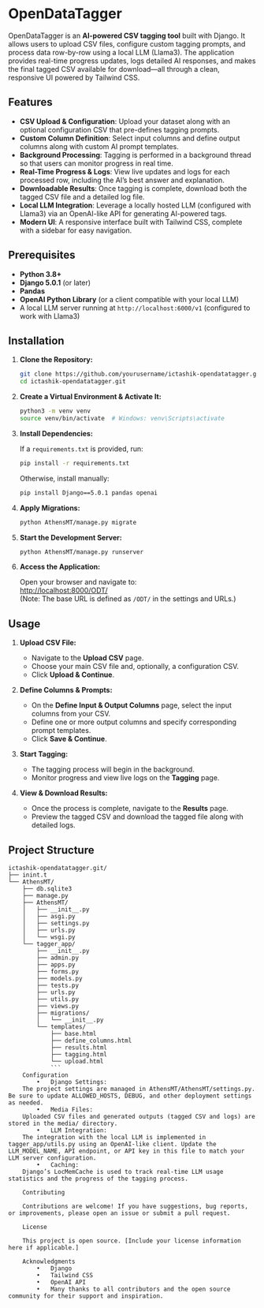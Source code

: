 # OpenDataTagger

OpenDataTagger is an **AI-powered CSV tagging tool** built with Django. It allows users to upload CSV files, configure custom tagging prompts, and process data row-by-row using a local LLM (Llama3). The application provides real-time progress updates, logs detailed AI responses, and makes the final tagged CSV available for download—all through a clean, responsive UI powered by Tailwind CSS.

## Features

- **CSV Upload & Configuration**: Upload your dataset along with an optional configuration CSV that pre-defines tagging prompts.
- **Custom Column Definition**: Select input columns and define output columns along with custom AI prompt templates.
- **Background Processing**: Tagging is performed in a background thread so that users can monitor progress in real time.
- **Real-Time Progress & Logs**: View live updates and logs for each processed row, including the AI’s best answer and explanation.
- **Downloadable Results**: Once tagging is complete, download both the tagged CSV file and a detailed log file.
- **Local LLM Integration**: Leverage a locally hosted LLM (configured with Llama3) via an OpenAI-like API for generating AI-powered tags.
- **Modern UI**: A responsive interface built with Tailwind CSS, complete with a sidebar for easy navigation.

## Prerequisites

- **Python 3.8+**
- **Django 5.0.1** (or later)
- **Pandas**
- **OpenAI Python Library** (or a client compatible with your local LLM)
- A local LLM server running at `http://localhost:6000/v1` (configured to work with Llama3)

## Installation

1. **Clone the Repository:**

    ```bash
    git clone https://github.com/yourusername/ictashik-opendatatagger.git
    cd ictashik-opendatatagger.git
    ```

2. **Create a Virtual Environment & Activate It:**

    ```bash
    python3 -m venv venv
    source venv/bin/activate  # Windows: venv\Scripts\activate
    ```

3. **Install Dependencies:**

    If a `requirements.txt` is provided, run:

    ```bash
    pip install -r requirements.txt
    ```

    Otherwise, install manually:

    ```bash
    pip install Django==5.0.1 pandas openai
    ```

4. **Apply Migrations:**

    ```bash
    python AthensMT/manage.py migrate
    ```

5. **Start the Development Server:**

    ```bash
    python AthensMT/manage.py runserver
    ```

6. **Access the Application:**

    Open your browser and navigate to:  
    [http://localhost:8000/ODT/](http://localhost:8000/ODT/)  
    (Note: The base URL is defined as `/ODT/` in the settings and URLs.)

## Usage

1. **Upload CSV File:**
   - Navigate to the **Upload CSV** page.
   - Choose your main CSV file and, optionally, a configuration CSV.
   - Click **Upload & Continue**.

2. **Define Columns & Prompts:**
   - On the **Define Input & Output Columns** page, select the input columns from your CSV.
   - Define one or more output columns and specify corresponding prompt templates.
   - Click **Save & Continue**.

3. **Start Tagging:**
   - The tagging process will begin in the background.  
   - Monitor progress and view live logs on the **Tagging** page.

4. **View & Download Results:**
   - Once the process is complete, navigate to the **Results** page.
   - Preview the tagged CSV and download the tagged file along with detailed logs.

## Project Structure

```plaintext
ictashik-opendatatagger.git/
├── inint.t
└── AthensMT/
    ├── db.sqlite3
    ├── manage.py
    ├── AthensMT/
    │   ├── __init__.py
    │   ├── asgi.py
    │   ├── settings.py
    │   ├── urls.py
    │   └── wsgi.py
    └── tagger_app/
        ├── __init__.py
        ├── admin.py
        ├── apps.py
        ├── forms.py
        ├── models.py
        ├── tests.py
        ├── urls.py
        ├── utils.py
        ├── views.py
        ├── migrations/
        │   └── __init__.py
        └── templates/
            ├── base.html
            ├── define_columns.html
            ├── results.html
            ├── tagging.html
            └── upload.html
            ```
    Configuration
        •	Django Settings:
    The project settings are managed in AthensMT/AthensMT/settings.py. Be sure to update ALLOWED_HOSTS, DEBUG, and other deployment settings as needed.
        •	Media Files:
    Uploaded CSV files and generated outputs (tagged CSV and logs) are stored in the media/ directory.
        •	LLM Integration:
    The integration with the local LLM is implemented in tagger_app/utils.py using an OpenAI-like client. Update the LLM_MODEL_NAME, API endpoint, or API key in this file to match your LLM server configuration.
        •	Caching:
    Django’s LocMemCache is used to track real-time LLM usage statistics and the progress of the tagging process.

    Contributing

    Contributions are welcome! If you have suggestions, bug reports, or improvements, please open an issue or submit a pull request.

    License

    This project is open source. [Include your license information here if applicable.]

    Acknowledgments
        •	Django
        •	Tailwind CSS
        •	OpenAI API
        •	Many thanks to all contributors and the open source community for their support and inspiration.